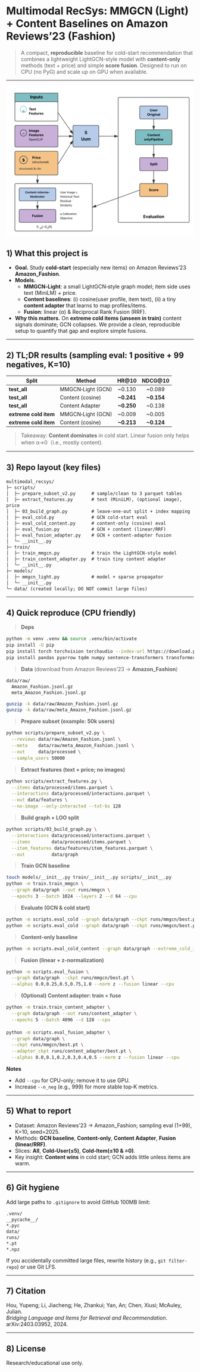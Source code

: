 # Multimodal RecSys: MMGCN (Light) + Content Baselines on Amazon Reviews’23 (Fashion)

> A compact, **reproducible** baseline for cold-start recommendation that combines a lightweight LightGCN-style model with **content-only** methods (text + price) and simple **score fusion**. Designed to run on CPU (no PyG) and scale up on GPU when available.

---

![arch_system_design](./multimodal.jpg)
  

## 1) What this project is

- **Goal.** Study **cold-start** (especially new items) on Amazon Reviews’23 **Amazon_Fashion**.
- **Models.**
  - **MMGCN‑Light**: a small LightGCN‑style graph model; item side uses text (MiniLM) + price.
  - **Content baselines**: (i) cosine(user profile, item text), (ii) a tiny **content adapter** that learns to map profiles/items.
  - **Fusion**: linear (α) & Reciprocal Rank Fusion (RRF).
- **Why this matters.** On **extreme cold items (unseen in train)** content signals dominate; GCN collapses. We provide a clean, reproducible setup to quantify that gap and explore simple fusions.

---

## 2) TL;DR results (sampling eval: 1 positive + 99 negatives, K=10)

| Split                 | Method            |   HR@10    |  NDCG@10   |
| --------------------- | ----------------- | :--------: | :--------: |
| **test_all**          | MMGCN‑Light (GCN) |   ~0.130   |   ~0.089   |
| **test_all**          | Content (cosine)  | **~0.241** | **~0.154** |
| **test_all**          | Content Adapter   | **~0.250** |   ~0.138   |
| **extreme cold item** | MMGCN‑Light (GCN) |   ~0.009   |   ~0.005   |
| **extreme cold item** | Content (cosine)  | **~0.213** | **~0.124** |

> Takeaway: **Content dominates** in cold start. Linear fusion only helps when α→0（i.e., mostly content).

---

## 3) Repo layout (key files)

```
multimodal_recsys/
├─ scripts/
│  ├─ prepare_subset_v2.py      # sample/clean to 3 parquet tables
│  ├─ extract_features.py       # text (MiniLM), (optional image), price
│  ├─ 03_build_graph.py         # leave-one-out split + index mapping
│  ├─ eval_cold.py              # GCN cold-start eval
│  ├─ eval_cold_content.py      # content-only (cosine) eval
│  ├─ eval_fusion.py            # GCN + content (linear/RRF)
│  ├─ eval_fusion_adapter.py    # GCN + content-adapter fusion
│  └─ __init__.py
├─ train/
│  ├─ train_mmgcn.py            # train the LightGCN-style model
│  ├─ train_content_adapter.py  # train tiny content adapter
│  └─ __init__.py
├─ models/
│  ├─ mmgcn_light.py            # model + sparse propagator
│  └─ __init__.py
└─ data/ (created locally; DO NOT commit large files)
```

---

## 4) Quick reproduce (CPU friendly)

> **Deps**

```bash
python -m venv .venv && source .venv/bin/activate
pip install -U pip
pip install torch torchvision torchaudio --index-url https://download.pytorch.org/whl/cpu
pip install pandas pyarrow tqdm numpy sentence-transformers transformers open_clip_torch
```

> **Data** (download from Amazon Reviews’23 → **Amazon_Fashion**)

```
data/raw/
  Amazon_Fashion.jsonl.gz
  meta_Amazon_Fashion.jsonl.gz
```

```bash
gunzip -k data/raw/Amazon_Fashion.jsonl.gz
gunzip -k data/raw/meta_Amazon_Fashion.jsonl.gz
```

> **Prepare subset (example: 50k users)**

```bash
python scripts/prepare_subset_v2.py \
  --reviews data/raw/Amazon_Fashion.jsonl \
  --meta    data/raw/meta_Amazon_Fashion.jsonl \
  --out     data/processed \
  --sample_users 50000
```

> **Extract features (text + price; no images)**

```bash
python scripts/extract_features.py \
  --items data/processed/items.parquet \
  --interactions data/processed/interactions.parquet \
  --out data/features \
  --no-image --only-interacted --txt-bs 128
```

> **Build graph + LOO split**

```bash
python scripts/03_build_graph.py \
  --interactions data/processed/interactions.parquet \
  --items        data/processed/items.parquet \
  --item_features data/features/item_features.parquet \
  --out          data/graph
```

> **Train GCN baseline**

```bash
touch models/__init__.py train/__init__.py scripts/__init__.py
python -m train.train_mmgcn \
  --graph data/graph --out runs/mmgcn \
  --epochs 3 --batch 1024 --layers 2 --d 64 --cpu
```

> **Evaluate (GCN & cold start)**

```bash
python -m scripts.eval_cold --graph data/graph --ckpt runs/mmgcn/best.pt --cpu
python -m scripts.eval_cold --graph data/graph --ckpt runs/mmgcn/best.pt --extreme_cold_item --cpu
```

> **Content-only baseline**

```bash
python -m scripts.eval_cold_content --graph data/graph --extreme_cold_item
```

> **Fusion (linear + z-normalization)**

```bash
python -m scripts.eval_fusion \
  --graph data/graph --ckpt runs/mmgcn/best.pt \
  --alphas 0.0,0.25,0.5,0.75,1.0 --norm z --fusion linear --cpu
```

> **(Optional) Content adapter: train + fuse**

```bash
python -m train.train_content_adapter \
  --graph data/graph --out runs/content_adapter \
  --epochs 5 --batch 4096 --d 128 --cpu

python -m scripts.eval_fusion_adapter \
  --graph data/graph \
  --ckpt runs/mmgcn/best.pt \
  --adapter_ckpt runs/content_adapter/best.pt \
  --alphas 0.0,0.1,0.2,0.3,0.4,0.5 --norm z --fusion linear --cpu
```

**Notes**

- Add `--cpu` for CPU-only; remove it to use GPU.
- Increase `--n_neg` (e.g., 999) for more stable top‑K metrics.

---

## 5) What to report

- Dataset: Amazon Reviews’23 → Amazon_Fashion; sampling eval (1+99), K=10, seed=2025.
- Methods: **GCN baseline**, **Content-only**, **Content Adapter**, **Fusion (linear/RRF)**.
- Slices: **All**, **Cold‑User(≤5)**, **Cold‑Item(≤10 & =0)**.
- Key insight: **Content wins** in cold start; GCN adds little unless items are warm.

---

## 6) Git hygiene

Add large paths to `.gitignore` to avoid GitHub 100MB limit:

```
.venv/
__pycache__/
*.pyc
data/
runs/
*.pt
*.npz
```

If you accidentally committed large files, rewrite history (e.g., `git filter-repo`) or use Git LFS.

---

## 7) Citation

Hou, Yupeng; Li, Jiacheng; He, Zhankui; Yan, An; Chen, Xiusi; McAuley, Julian.  
*Bridging Language and Items for Retrieval and Recommendation*. arXiv:2403.03952, 2024.

---

## 8) License

Research/educational use only.
